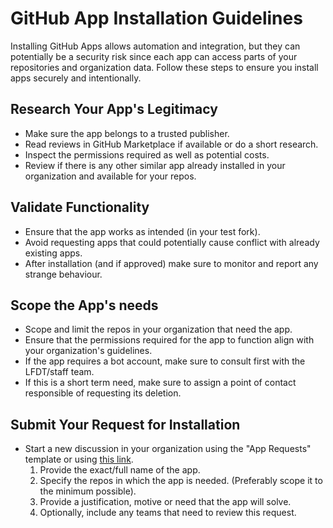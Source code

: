 # GitHub App Installation Guidelines

Installing GitHub Apps allows automation and integration, but they can potentially be a security risk since each app can access parts of your repositories and organization data.
Follow these steps to ensure you install apps securely and intentionally.

## Research Your App's Legitimacy

- Make sure the app belongs to a trusted publisher.
- Read reviews in GitHub Marketplace if available or do a short research.
- Inspect the permissions required as well as potential costs.
- Review if there is any other similar app already installed in your organization and available for your repos.

## Validate Functionality

- Ensure that the app works as intended (in your test fork).
- Avoid requesting apps that could potentially cause conflict with already existing apps.
- After installation (and if approved) make sure to monitor and report any strange behaviour.

## Scope the App's needs

- Scope and limit the repos in your organization that need the app.
- Ensure that the permissions required for the app to function align with your organization's guidelines.
- If the app requires a bot account, make sure to consult first with the LFDT/staff team.
- If this is a short term need, make sure to assign a point of contact responsible of requesting its deletion.

## Submit Your Request for Installation

- Start a new discussion in your organization using the "App Requests" template or using [this link](https://github.com/orgs/hiero-ledger/discussions/new?category=app-requests).
  1. Provide the exact/full name of the app.
  2. Specify the repos in which the app is needed. (Preferably scope it to the minimum possible).
  3. Provide a justification, motive or need that the app will solve.
  4. Optionally, include any teams that need to review this request. 
